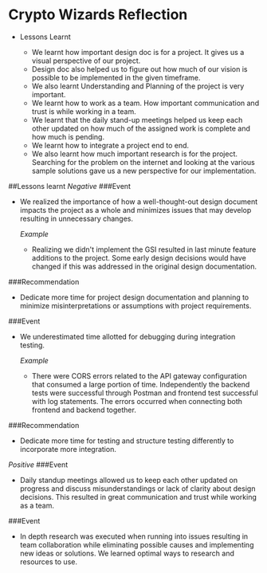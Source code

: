 # Crypto Wizards Reflection

* Lessons Learnt

    * We learnt how important design doc is for a project. It gives us a visual perspective of our project.
    * Design doc also helped us to figure out how much of our vision is possible to be implemented in the given timeframe.
    * We also learnt Understanding and Planning of the project is very important.
    * We learnt how to work as a team. How important communication and trust is while working in a team.
    * We learnt that the daily stand-up meetings helped us keep each other updated on how much of the assigned work is complete and how much is pending.
    * We learnt how to integrate a project end to end.
    * We also learnt how much important research is for the project. Searching for the problem on the internet and looking at the various sample solutions gave us a new perspective for our implementation.


##Lessons learnt
*Negative*
###Event
* We realized the importance of how a well-thought-out design document impacts the project as a whole and minimizes 
issues that may develop resulting in unnecessary changes.

  *Example*
  * Realizing we didn't implement the GSI resulted in last minute feature additions to the project. Some early design 
  decisions would have changed if this was addressed in the original design documentation. 

###Recommendation
* Dedicate more time for project design documentation and planning to minimize misinterpretations or assumptions with 
project requirements. 

###Event
* We underestimated time allotted for debugging during integration testing.

  *Example*
  * There were CORS errors related to the API gateway configuration that consumed a large portion of time. Independently 
  the backend tests were successful through Postman and frontend test successful with log statements. The errors 
  occurred when connecting both frontend and backend together.

###Recommendation
* Dedicate more time for testing and structure testing differently to incorporate more integration. 

*Positive*
###Event
* Daily standup meetings allowed us to keep each other updated on progress and discuss misunderstandings or lack of 
clarity about design decisions. This resulted in great communication and trust while working as a team.

###Event
* In depth research was executed when running into issues resulting in team collaboration while eliminating 
possible causes and implementing new ideas or solutions. We learned optimal ways to research and resources to use.

